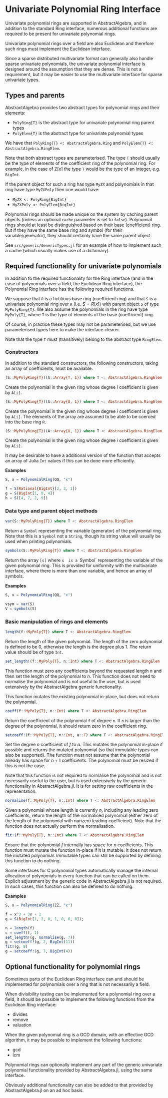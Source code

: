 # Univariate Polynomial Ring Interface

Univariate polynomial rings are supported in AbstractAlgebra, and in addition to the
standard Ring interface, numerous additional functions are required to be present for
univariate polynomial rings.

Univariate polynomial rings over a field are also Euclidean and therefore such rings
must implement the Euclidean interface.

Since a sparse distributed multivariate format can generally also handle sparse
univariate polynomials, the univariate polynomial interface is designed around the
assumption that they are dense. This is not a requirement, but it may be easier to
use the multivariate interface for sparse univariate types.

## Types and parents

AbstractAlgebra provides two abstract types for polynomial rings and their elements:

  * `PolyRing{T}` is the abstract type for univariate polynomial ring parent types
  * `PolyElem{T}` is the abstract type for univariate polynomial types

We have that `PolyRing{T} <: AbstractAlgebra.Ring` and `PolyElem{T} <: AbstractAlgebra.RingElem`.

Note that both abstract types are parameterised. The type `T` should usually be the type
of elements of the coefficient ring of the polynomial ring. For example, in the case of
$\mathbb{Z}[x]$ the type `T` would be the type of an integer, e.g. `BigInt`.

If the parent object for such a ring has type `MyZX` and polynomials in that ring have
type `MyZXPoly` then one would have:

  * `MyZX <: PolyRing{BigInt}`
  * `MyZXPoly <: PolyElem{BigInt}`

Polynomial rings should be made unique on the system by caching parent objects (unless
an optional `cache` parameter is set to `false`). Polynomial rings should at least be
distinguished based on their base (coefficient) ring. But if they have the same base
ring and symbol (for their variable/generator), they should certainly have the same
parent object.

See `src/generic/GenericTypes.jl` for an example of how to implement such a cache (which
usually makes use of a dictionary).

## Required functionality for univariate polynomials

In addition to the required functionality for the Ring interface (and in the case of
polynomials over a field, the Euclidean Ring interface), the Polynomial Ring interface
has the following required functions.

We suppose that `R` is a fictitious base ring (coefficient ring) and that `S` is a
univariate polynomial ring over `R` (i.e. $S = R[x]$) with parent object `S` of type
`MyPolyRing{T}`. We also assume the polynomials in the ring have type `MyPoly{T}`, where
`T` is the type of elements of the base (coefficient) ring.

Of course, in practice these types may not be parameterised, but we use parameterised
types here to make the interface clearer.

Note that the type `T` must (transitively) belong to the abstract type `RingElem`.

### Constructors

In addition to the standard constructors, the following constructors, taking an array of
coefficients, must be available.

```julia
(S::MyPolyRing{T})(A::Array{T, 1}) where T <: AbstractAlgebra.RingElem
```

Create the polynomial in the given ring whose degree $i$ coefficient is given by `A[i]`.

```julia
(S::MyPolyRing{T})(A::Array{U, 1}) where T <: AbstractAlgebra.RingElem, U <: AbstractAlgebra.RingElem
```

Create the polynomial in the given ring whose degree $i$ coefficient is given by `A[i]`.
The elements of the array are assumed to be able to be coerced into the base ring `R`.

```julia
(S::MyPolyRing{T})(A::Array{U, 1}) where T <: AbstractAlgebra.RingElem, U <: Integer
```

Create the polynomial in the given ring whose degree $i$ coefficient is given by `A[i]`.

It may be desirable to have a additional version of the function that accepts an array
of Julia `Int` values  if this can be done more efficiently.

**Examples**

```julia
S, x = PolynomialRing(QQ, "x")

f = S(Rational{BigInt}[2, 3, 1])
g = S(BigInt[1, 0, 4])
h = S([4, 7, 2, 9])
```

### Data type and parent object methods

```julia
var(S::MyPolyRing{T}) where T <: AbstractAlgebra.RingElem
```

Return a `Symbol` representing the variable (generator) of the polynomial ring. Note
that this is a `Symbol` not a `String`, though its string value will usually be used
when printing polynomials.

```julia
symbols(S::MyPolyRing{T}) where T <: AbstractAlgebra.RingElem
```

Return the array `[s]` where `s	 is a `Symbol` representing the variable of the given
polynomial ring. This is provided for uniformity with the multivariate interface, where
there is more than one variable, and hence an array of symbols.

**Examples**

```julia
S, x = PolynomialRing(QQ, "x")

vsym = var(S)
V = symbols(S)
```

### Basic manipulation of rings and elements

```julia
length(f::MyPoly{T}) where T <: AbstractAlgebra.RingElem
```

Return the length of the given polynomial. The length of the zero polynomial is defined
to be $0$, otherwise the length is the degree plus $1$. The return value should be of
type `Int`.

```julia
set_length!(f::MyPoly{T}, n::Int) where T <: AbstractAlgebra.RingElem
```

This function must zero any coefficients beyond the requested length $n$ and then set
the length of the polynomial to $n$. This function does not need to normalise the
polynomial and is not useful to the user, but is used extensively by the AbstractAlgebra
generic functionality.

This function mutates the existing polynomial in-place, but does not return the
polynomial.

```julia
coeff(f::MyPoly{T}, n::Int) where T <: AbstractAlgebra.RingElem
```

Return the coefficient of the polynomial `f` of degree `n`. If `n` is larger than the
degree of the polynomial, it should return zero in the coefficient ring. 

```julia
setcoeff!(f::MyPoly{T}, n::Int, a::T) where T <: AbstractAlgebra.RingElem
```

Set the degree $n$ coefficient of $f$ to $a$. This mutates the polynomial in-place
if possible and returns the mutated polynomial (so that immutable types can also be
supported). The function must not assume that the polynomial already has space for
$n + 1$ coefficients. The polynomial must be resized if this is not the case.

Note that this function is not required to normalise the polynomial and is not
necessarily useful to the user, but is used extensively by the generic functionality in
AbstractAlgebra.jl. It is for setting raw coefficients in the representation.

```julia
normalise(f::MyPoly{T}, n::Int) where T <: AbstractAlgebra.RingElem
```

Given a polynomial whose length is currently $n$, including any leading zero
coefficients, return the length of the normalised polynomial (either zero of the length
of the polynomial with nonzero leading coefficient). Note that the function does not
actually perform the normalisation.

```julia
fit!(f::MyPoly{T}, n::Int) where T <: AbstractAlgebra.RingElem
```

Ensure that the polynomial $f$ internally has space for $n$ coefficients. This function
must mutate the function in-place if it is mutable. It does not return the mutated
polynomial. Immutable types can still be supported by defining this function to do
nothing.

Some interfaces for C polynomial types automatically manage the internal allocation of
polynomials in every function that can be called on them. Explicit adjustment by
the generic code in AbstractAlgebra.jl is not required. In such cases, this function
can also be defined to do nothing.

**Examples**

```julia
S, x = PolynomialRing(ZZ, "x")

f = x^3 + 3x + 1
g = S(BigInt[1, 2, 0, 1, 0, 0, 0]);

n = length(f)
c = coeff(f, 1)
set_length!(g, normalise(g, 7))
g = setcoeff!(g, 2, BigInt(11))
fit!(g, 8)
g = setcoeff!(g, 7, BigInt(4))

```

## Optional functionality for polynomial rings

Sometimes parts of the Euclidean Ring interface can and should be implemented for
polynomials over a ring that is not necessarily a field.

When divisibility testing can be implemented for a polynomial ring over a field, it 
should be possible to implement the following functions from the Euclidean Ring
interface:

  * divides
  * remove
  * valuation

When the given polynomial ring is a GCD domain, with an effective GCD algorithm, it
may be possible to implement the following functions:

  * gcd
  * lcm

Polynomial rings can optionally implement any part of the generic univariate polynomial
functionality provided by AbstractAlgebra.jl, using the same interface. 

Obviously additional functionality can also be added to that provided by
AbstractAlgebra.jl on an ad hoc basis.

